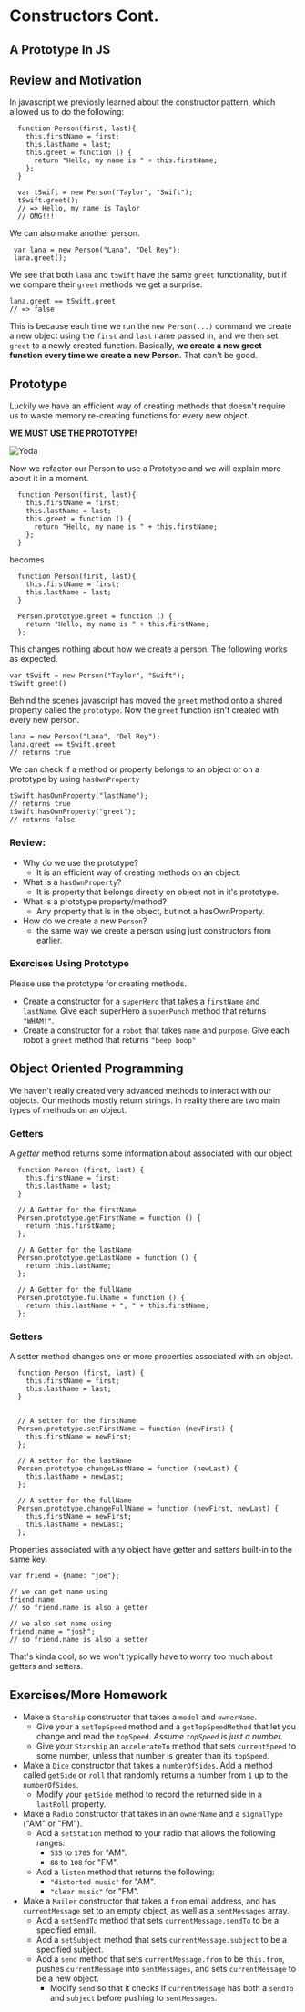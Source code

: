 # Constructors Cont.
## A Prototype In JS


## Review and Motivation 

In javascript we previosly learned about the constructor pattern, which allowed us to do the following:

```
  function Person(first, last){
    this.firstName = first;
    this.lastName = last;
    this.greet = function () {
      return "Hello, my name is " + this.firstName;
    };
  }
  
  var tSwift = new Person("Taylor", "Swift");
  tSwift.greet();
  // => Hello, my name is Taylor
  // OMG!!!
```

We can also make another person.

```
 var lana = new Person("Lana", "Del Rey");
 lana.greet();
```

We see that both `lana` and `tSwift` have the same `greet` functionality, but if we compare their `greet` methods we get a surprise.

```
lana.greet == tSwift.greet
// => false
```
This is because each time we run the `new Person(...)` command we create a new object using the `first` and `last` name passed in, and we then set `greet` to a newly created function.
Basically, **we create a new greet function every time we create a new Person**. That can't be good.


## Prototype

Luckily we have an efficient way of creating methods that doesn't require us to waste memory re-creating functions for every new object.

**WE MUST USE THE PROTOTYPE!**

![Yoda](http://stream1.gifsoup.com/view3/1377657/yoda-saber-skills-o.gif)


Now we refactor our Person to use a Prototype and we will explain more about it in a moment.

```
  function Person(first, last){
    this.firstName = first;
    this.lastName = last;
    this.greet = function () {
      return "Hello, my name is " + this.firstName;
    };
  }
```
becomes

```
  function Person(first, last){
    this.firstName = first;
    this.lastName = last;
  }

  Person.prototype.greet = function () {
    return "Hello, my name is " + this.firstName;
  };
```

This changes nothing about how we create a person. The following works as expected.

```
var tSwift = new Person("Taylor", "Swift");
tSwift.greet()
```

Behind the scenes javascript has moved the `greet` method onto a shared property called the `prototype`. Now the `greet` function isn't created with every new person.

```
lana = new Person("Lana", "Del Rey");
lana.greet == tSwift.greet
// returns true
```
We can check if a method or property belongs to an object or on a prototype by using `hasOwnProperty`

```
tSwift.hasOwnProperty("lastName");
// returns true
tSwift.hasOwnProperty("greet");
// returns false
```
### Review:

* Why do we use the prototype?
  * It is an efficient way of creating methods on an object.
* What is a `hasOwnProperty`?
  * It is property that belongs directly on object not in it's prototype.
* What is a prototype property/method?
  * Any property that is in the object, but not a hasOwnProperty.
* How do we create a new `Person`?
  * the same way we create a person using just constructors from earlier.


### Exercises Using Prototype

Please use the prototype for creating methods.

* Create a constructor for a `superHero` that takes a `firstName` and `lastName`. Give each superHero a `superPunch` method that returns `"WHAM!"`.
* Create a constructor for a `robot` that takes `name` and `purpose`. Give each robot a `greet` method that returns `"beep boop"`

## Object Oriented Programming 

We haven't really created very advanced methods to interact with our objects. Our methods mostly return strings. In reality there are two main types of methods on an object.

### Getters

A *getter* method returns some information about associated with our object

```
  function Person (first, last) {
    this.firstName = first;
    this.lastName = last;
  }

  // A Getter for the firstName
  Person.prototype.getFirstName = function () {
    return this.firstName;
  };

  // A Getter for the lastName
  Person.prototype.getLastName = function () {
    return this.lastName;
  };

  // A Getter for the fullName
  Person.prototype.fullName = function () {
    return this.lastName + ", " + this.firstName;
  };

```


### Setters

A setter method changes one or more properties associated with an object.


```
  function Person (first, last) {
    this.firstName = first;
    this.lastName = last;
  }


  // A setter for the firstName
  Person.prototype.setFirstName = function (newFirst) {
    this.firstName = newFirst;
  };

  // A setter for the lastName
  Person.prototype.changeLastName = function (newLast) {
    this.lastName = newLast;
  };

  // A setter for the fullName
  Person.prototype.changeFullName = function (newFirst, newLast) {
    this.firstName = newFirst;
    this.lastName = newLast;
  };
```

Properties associated with any object have getter and setters built-in to the same key.

```
var friend = {name: "joe"};

// we can get name using
friend.name
// so friend.name is also a getter

// we also set name using
friend.name = "josh";
// so friend.name is also a setter
```

That's kinda cool, so we won't typically have to worry too much about getters and setters.

## Exercises/More Homework

* Make a `Starship` constructor that takes a `model` and `ownerName`. 
  * Give your a `setTopSpeed` method and a `getTopSpeedMethod` that let you change and read the `topSpeed`. *Assume `topSpeed` is just a number.*
  * Give your `Starship` an `accelerateTo` method that sets `currentSpeed` to some number, unless that number is greater than its `topSpeed`.
* Make a `Dice` constructor that takes a `numberOfSides`. Add a method called `getSide` or `roll` that randomly returns a number from `1` up to the `numberOfSides`.
  * Modify your `getSide` method to record the returned side in a `lastRoll` property.
* Make a `Radio` constructor that takes in an `ownerName` and a `signalType` ("AM" or "FM"). 
  * Add a `setStation` method to your radio that allows the following ranges:
    * `535` to `1705` for "AM".
    * `88` to `108` for "FM".
  * Add a `listen` method that returns the following:
    * `"distorted music"` for "AM".
    * `"clear music"` for "FM".
* Make a `Mailer` constructor that takes a `from` email address, and has `currentMessage` set to an empty object, as well as a `sentMessages` array.
  * Add a `setSendTo` method that sets `currentMessage.sendTo` to be a specified email.
  * Add a `setSubject` method that sets `currentMessage.subject` to be a specified subject.
  * Add a `send` method that sets `currentMessage.from` to be `this.from`, pushes `currentMessage` into `sentMessages`, and sets `currentMessage` to be a new object.
    * Modify `send` so that it checks if `currentMessage` has both a `sendTo` and `subject` before pushing to `sentMessages`.

